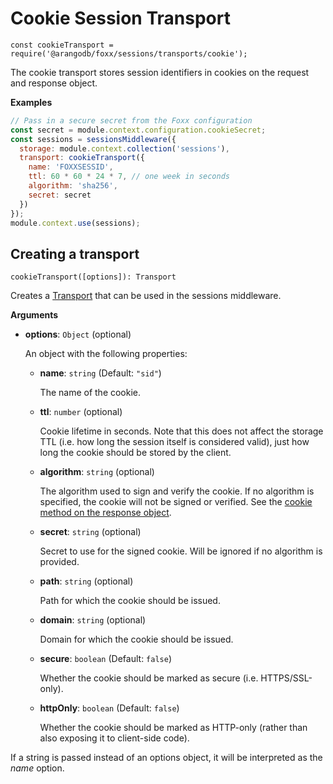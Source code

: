 Cookie Session Transport
========================

`const cookieTransport = require('@arangodb/foxx/sessions/transports/cookie');`

The cookie transport stores session identifiers in cookies on the request and
response object.

**Examples**

```js
// Pass in a secure secret from the Foxx configuration
const secret = module.context.configuration.cookieSecret;
const sessions = sessionsMiddleware({
  storage: module.context.collection('sessions'),
  transport: cookieTransport({
    name: 'FOXXSESSID',
    ttl: 60 * 60 * 24 * 7, // one week in seconds
    algorithm: 'sha256',
    secret: secret
  })
});
module.context.use(sessions);
```

Creating a transport
--------------------

`cookieTransport([options]): Transport`

Creates a [Transport](README.md) that can be used in the sessions middleware.

**Arguments**

* **options**: `Object` (optional)

  An object with the following properties:

  * **name**: `string` (Default: `"sid"`)

    The name of the cookie.

  * **ttl**: `number` (optional)

    Cookie lifetime in seconds. Note that this does not affect the storage TTL
    (i.e. how long the session itself is considered valid), just how long the
    cookie should be stored by the client.

  * **algorithm**: `string` (optional)

    The algorithm used to sign and verify the cookie. If no algorithm is
    specified, the cookie will not be signed or verified.
    See the [cookie method on the response object](../../Routers/Response.md).

  * **secret**: `string` (optional)

    Secret to use for the signed cookie. Will be ignored if no algorithm is provided.

  * **path**: `string` (optional)

    Path for which the cookie should be issued.

  * **domain**: `string` (optional)

    Domain for which the cookie should be issued.

  * **secure**: `boolean` (Default: `false`)

    Whether the cookie should be marked as secure (i.e. HTTPS/SSL-only).

  * **httpOnly**: `boolean` (Default: `false`)

    Whether the cookie should be marked as HTTP-only (rather than also
    exposing it to client-side code).

If a string is passed instead of an options object, it will be interpreted
as the *name* option.
